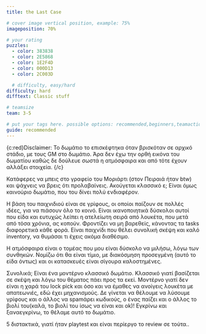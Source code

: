 ```yaml
---
title: the Last Case

# cover image vertical position, example: 75%
imageposition: 70%

# your rating
puzzles:
  - color: 383838
  - color: 2E5868
  - color: 1E2F4D
  - color: 000D13
  - color: 2C003D

  # difficulty, easy/hard
difficulty: hard
difftext: Classic stuff

# teamsize
team: 3-5

# put your tags here. possible options: recommended,beginners,teamaction
guide: recommended
---
```


{c:red}Disclaimer: Το δωμάτιο το επισκέφτηκα όταν βρισκόταν σε αρχικό στάδιο, με τους GM στο δωμάτιο.
Άρα δεν έχω την ορθή εικόνα του δωματίου καθώς δε δούλευε σωστά η ατμόσφαιρα και από τότε έχουν αλλάξει στοιχεία. {/c}

Κατάφερες να μπεις στο γραφείο του Μοριάρτι (στον Πειραιά ήταν btw) και ψάχνεις να βρεις ότι προλαβαίνεις. Ακούγεται κλασσικό ε; Είναι όμως καινούριο δωμάτιο,
που του δίνει πολύ ενδιαφέρον.

Η βάση του παιχνιδιού είναι σε γρίφους, οι οποίοι παίζουν σε πολλές ιδέες, για να πιάσουν όλο το κοινό. Είναι ικανοποιητικά δύσκολοι αυτοί που είδα και ευτυχώς
λείπει η ατελείωτη σειρά από λουκέτα, που μετά από τόσα χρόνια, ας κοπούν. Φροντίζει να μη βαρεθείς, κάνοντας τα tasks διαφορετικά κάθε φορά. Είναι παιχνίδι που θέλει συνολική σκέψη
και καλό inventory, να θυμάσαι τι έχεις ακόμα διαθέσιμο.

Η ατμόσφαιρα είναι ο τομέας που μου είναι δύσκολο να μιλήσω, λόγω των συνθηκών. Νομίζω ότι θα είναι τίμιο, με διακόσμηση προσεγμένη (αυτό το είδα όντως) και οι κατασκευές είναι σίγουρα
καλοστημένες.

Συνολικά; Είναι ένα μοντέρνο κλασσικό δωμάτιο. Κλασσικό γιατί βασίζεται σε σκέψη και λόγω του θέματος πάει προς τα εκεί. Μοντέρνο γιατί δεν είναι η χαρά του lock pick και όσο και
να έμαθες να ανοίγεις λουκέτα με απατεωνιές, εδώ έχει μηχανισμούς. Δε γίνεται να θέλουμε να λύσουμε γρίφους και ο άλλος να spamάρει κωδικούς, ο ένας παίζει και ο άλλος το βιολί
του(καλά, το βιολί του ίσως να είναι και ok)! Εγκρίνω και ξαναεγκρίνω, το θέλαμε αυτό το δωμάτιο.

5 διστακτικά, γιατί ήταν playtest και είναι περίεργο το review σε τούτα..
